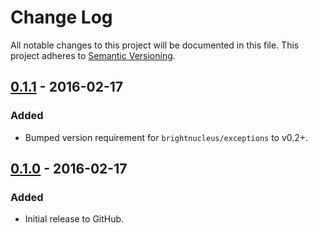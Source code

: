 # Change Log
All notable changes to this project will be documented in this file.
This project adheres to [Semantic Versioning](http://semver.org/).

## [0.1.1] - 2016-02-17
### Added
- Bumped version requirement for `brightnucleus/exceptions` to v0.2+.

## [0.1.0] - 2016-02-17
### Added
- Initial release to GitHub.

[0.1.1]: https://github.com/brightnucleus/invoker/compare/v0.1.0...v0.1.1
[0.1.0]: https://github.com/brightnucleus/invoker/compare/v0.0.0...v0.1.0
